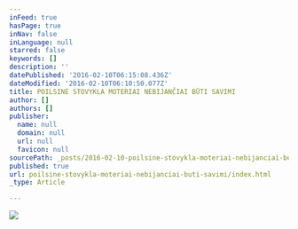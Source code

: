 ```yaml
---
inFeed: true
hasPage: true
inNav: false
inLanguage: null
starred: false
keywords: []
description: ''
datePublished: '2016-02-10T06:15:08.436Z'
dateModified: '2016-02-10T06:10:50.077Z'
title: POILSINĖ STOVYKLA MOTERIAI NEBIJANČIAI BŪTI SAVIMI
author: []
authors: []
publisher:
  name: null
  domain: null
  url: null
  favicon: null
sourcePath: _posts/2016-02-10-poilsine-stovykla-moteriai-nebijanciai-buti-savimi.md
published: true
url: poilsine-stovykla-moteriai-nebijanciai-buti-savimi/index.html
_type: Article

---
```

![](https://the-grid-user-content.s3-us-west-2.amazonaws.com/70c3e043-c1d3-4e24-a15b-cded95c49b43.jpg)